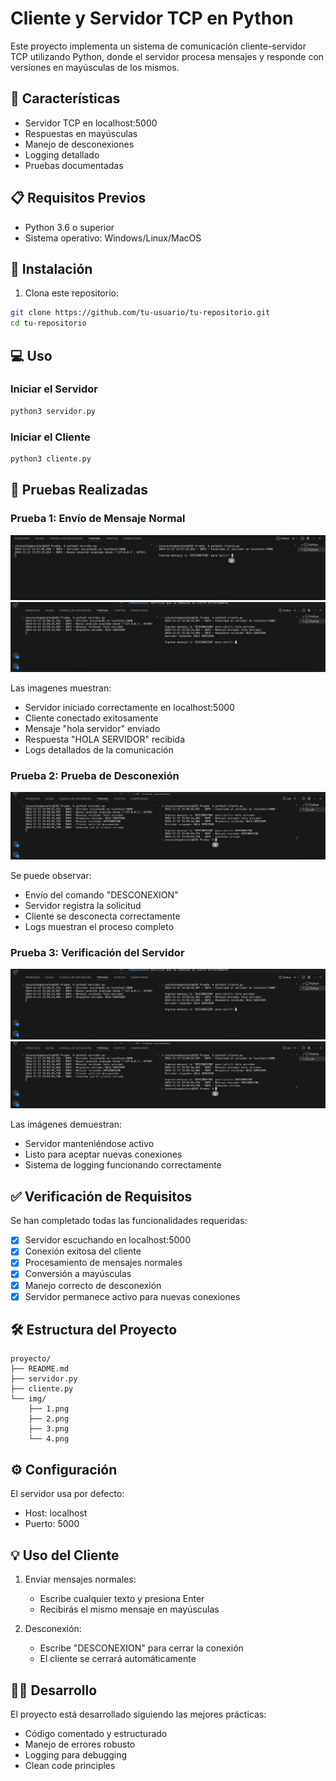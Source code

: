 # Cliente y Servidor TCP en Python

Este proyecto implementa un sistema de comunicación cliente-servidor TCP utilizando Python, donde el servidor procesa mensajes y responde con versiones en mayúsculas de los mismos.

## 🚀 Características

- Servidor TCP en localhost:5000
- Respuestas en mayúsculas
- Manejo de desconexiones
- Logging detallado
- Pruebas documentadas

## 📋 Requisitos Previos

- Python 3.6 o superior
- Sistema operativo: Windows/Linux/MacOS

## 🔧 Instalación

1. Clona este repositorio:
```bash
git clone https://github.com/tu-usuario/tu-repositorio.git
cd tu-repositorio
```

## 💻 Uso

### Iniciar el Servidor

```bash
python3 servidor.py
```

### Iniciar el Cliente

```bash
python3 cliente.py
```

## 📝 Pruebas Realizadas

### Prueba 1: Envío de Mensaje Normal
![Prueba de mensaje](/img/2.png)
![Prueba de mensaje 2](/img/3.png)

Las imagenes muestran:
- Servidor iniciado correctamente en localhost:5000
- Cliente conectado exitosamente
- Mensaje "hola servidor" enviado
- Respuesta "HOLA SERVIDOR" recibida
- Logs detallados de la comunicación

### Prueba 2: Prueba de Desconexión
![Prueba de desconexión](/img/4.png)

Se puede observar:
- Envío del comando "DESCONEXION"
- Servidor registra la solicitud
- Cliente se desconecta correctamente
- Logs muestran el proceso completo

### Prueba 3: Verificación del Servidor
![Servidor activo](/img/3.png)
![Nueva conexión](/img/4.png)

Las imágenes demuestran:
- Servidor manteniéndose activo
- Listo para aceptar nuevas conexiones
- Sistema de logging funcionando correctamente

## ✅ Verificación de Requisitos

Se han completado todas las funcionalidades requeridas:
- [x] Servidor escuchando en localhost:5000
- [x] Conexión exitosa del cliente
- [x] Procesamiento de mensajes normales
- [x] Conversión a mayúsculas
- [x] Manejo correcto de desconexión
- [x] Servidor permanece activo para nuevas conexiones

## 🛠️ Estructura del Proyecto
```
proyecto/
├── README.md
├── servidor.py
├── cliente.py
└── img/
    ├── 1.png
    ├── 2.png
    ├── 3.png
    └── 4.png
```

## ⚙️ Configuración

El servidor usa por defecto:
- Host: localhost
- Puerto: 5000

## 💡 Uso del Cliente

1. Enviar mensajes normales:
   - Escribe cualquier texto y presiona Enter
   - Recibirás el mismo mensaje en mayúsculas

2. Desconexión:
   - Escribe "DESCONEXION" para cerrar la conexión
   - El cliente se cerrará automáticamente

## 👨‍💻 Desarrollo

El proyecto está desarrollado siguiendo las mejores prácticas:
- Código comentado y estructurado
- Manejo de errores robusto
- Logging para debugging
- Clean code principles



